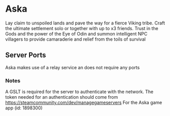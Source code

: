 # Aska

Lay claim to unspoiled lands and pave the way for a fierce Viking tribe. Craft the ultimate settlement solo or together with up to x3 friends. Trust in the Gods and the power of the Eye of Odin and summon intelligent NPC villagers to provide camaraderie and relief from the toils of survival

## Server Ports

Aska makes use of a relay service an does not require any ports 

### Notes

<!--Notes about the server ports.-->
A GSLT is required for the server to authenticate with the network.
The token needed for an authentication should come from https://steamcommunity.com/dev/managegameservers
For the Aska game app (id: 1898300)

